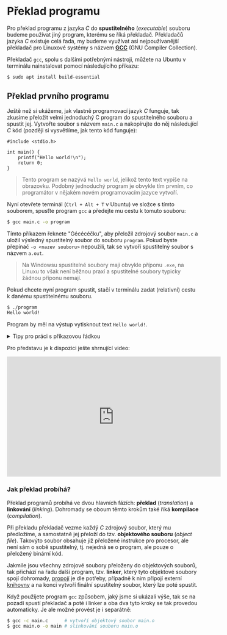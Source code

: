 # Překlad programu
Pro překlad programu z jazyka *C* do **spustitelného** (*executable*) souboru
budeme používat jiný program, kterému se říká překladač.
Překladačů jazyka *C* existuje celá řada, my budeme využívat asi nejpoužívanější překladač pro
Linuxové systémy s názvem [**GCC**](https://gcc.gnu.org/) (GNU Compiler Collection). 

Překladač `gcc`, spolu s dalšími potřebnými nástroji, můžete na Ubuntu v terminálu nainstalovat
pomocí následujícího příkazu:
```bash
$ sudo apt install build-essential
```

## Překlad prvního programu
Ještě než si ukážeme, jak vlastně programovací jazyk *C* funguje, tak zkusíme přeložit velmi jednoduchý
C program do spustitelného souboru a spustit jej.
Vytvořte soubor s názvem `main.c` a nakopírujte do něj následující *C* kód (později si vysvětlíme,
jak tento kód funguje):

```c,editable
#include <stdio.h>

int main() {
    printf("Hello world!\n");
    return 0;
}
```

> Tento program se nazývá `Hello world`, jelikož tento text vypíše na obrazovku.
> Podobný jednoduchý program je obvykle tím prvním, co programátor v nějakém novém programovacím
> jazyce vytvoří.

Nyní otevřete terminál (`Ctrl + Alt + T` v Ubuntu) ve složce s tímto souborem, spusťte program
`gcc` a předejte mu cestu k tomuto souboru:

```bash
$ gcc main.c -o program
```

Tímto příkazem řeknete "Gécécéčku", aby přeložil zdrojový soubor `main.c` a uložil výsledný spustitelný
soubor do souboru `program`. Pokud byste přepínač `-o <nazev souboru>` nepoužili, tak se vytvoří spustitelný
soubor s názvem `a.out`. 

> Na Windowsu spustitelné soubory mají obvykle příponu `.exe`, na Linuxu to však není běžnou praxí
> a spustitelné soubory typicky žádnou příponu nemají.

Pokud chcete nyní program spustit, stačí v terminálu zadat (relativní) cestu k danému spustitelnému souboru.

```bash
$ ./program
Hello world!
```
Program by měl na výstup vytisknout text `Hello world!`.

<details>
<summary>Tipy pro práci s příkazovou řádkou</summary>

- Obvykle budete chtít po změně v programu provést překlad a pak program spustit. Abyste to provedli
v jednom terminálovém příkazu, můžete tyto dva příkazy spojit pomocí `&&`:
    ```bash
    $ gcc main.c -o main && ./main
    ```
    Pokud překlad proběhne úspěšně, tak operátor `&&` zajistí spuštění následujícího příkazu.
- Pokud nechcete příkazy v terminálu psát neustále dokola, šipkou nahoru (&#8593;) můžete vyvolat nedávno
spuštěné příkazy v terminálu.
</details>

Pro představu je k dispozici ješte shrnující video:

<iframe width="560" height="315" src="https://www.youtube.com/embed/Hu7l9NpQ3g8" frameborder="0" allow="accelerometer; autoplay; clipboard-write; encrypted-media; gyroscope; picture-in-picture" allowfullscreen></iframe>


### Jak překlad probíhá?
Překlad programů probíhá ve dvou hlavních fázích: **překlad** (*translation*) a **linkování** (*linking*).
Dohromady se oboum těmto krokům také říká **kompilace** (*compilation*).

Při překladu překladač vezme každý *C* zdrojový soubor, který mu předložíme, a samostatně jej přeloží
do tzv. **objektového souboru** (*object file*). Takovýto soubor obsahuje již přeložené instrukce pro
procesor, ale není sám o sobě spustitelný, tj. nejedná se o program, ale pouze o přeložený binární kód.

Jakmile jsou všechny zdrojové soubory přeloženy do objektových souborů, tak přichází na řadu další
program, tzv. **linker**, který tyto objektové soubory spojí dohromady,
[propojí](https://cs.wikipedia.org/wiki/Linker#Funkce_linkeru) je dle potřeby, případně k nim připojí
externí [knihovny](../c/modularizace/knihovny.md) a na konci vytvoří finální spustitelný soubor, který lze poté
spustit.

Když použijete program `gcc` způsobem, jaký jsme si ukázali výše, tak se na pozadí spustí překladač
a poté i linker a oba dva tyto kroky se tak provedou automaticky. Je ale možné provést je i separátně:
```bash
$ gcc -c main.c      # vytvoří objektový soubor main.o
$ gcc main.o -o main # slinkování souboru main.o 
```
